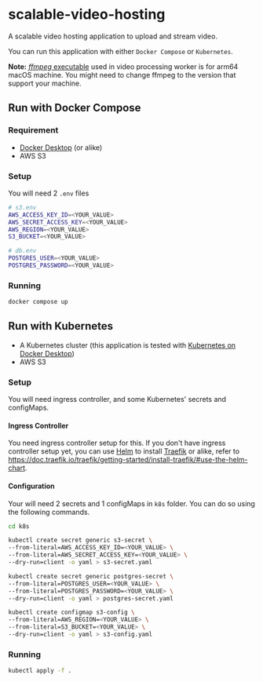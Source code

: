 # scalable-video-hosting
A scalable video hosting application to upload and stream video.

You can run this application with either `Docker Compose` or `Kubernetes`.

**Note:** [*ffmpeg* executable](https://www.ffmpeg.org/download.html) used in video processing worker is for arm64 macOS machine. You might need to change ffmpeg to the version that support your machine.
## Run with Docker Compose
### Requirement
- [Docker Desktop](https://docs.docker.com/desktop/) (or alike)
- AWS S3
### Setup
You will need 2 `.env` files
```sh
# s3.env
AWS_ACCESS_KEY_ID=<YOUR_VALUE>
AWS_SECRET_ACCESS_KEY=<YOUR_VALUE>
AWS_REGION=<YOUR_VALUE>
S3_BUCKET=<YOUR_VALUE>

# db.env
POSTGRES_USER=<YOUR_VALUE>
POSTGRES_PASSWORD=<YOUR_VALUE>
```
### Running
```sh
docker compose up
```
## Run with Kubernetes
- A Kubernetes cluster (this application is tested with [Kubernetes on Docker Desktop](https://docs.docker.com/desktop/kubernetes/))
- AWS S3
### Setup
You will need ingress controller, and some Kubernetes' secrets and configMaps.
#### Ingress Controller
You need ingress controller setup for this. If you don't have ingress controller setup yet, you can use [Helm](https://helm.sh/docs/intro/install/) to install [Traefik](https://doc.traefik.io/traefik/getting-started/install-traefik/) or alike, refer to https://doc.traefik.io/traefik/getting-started/install-traefik/#use-the-helm-chart.
#### Configuration
Your will need 2 secrets and 1 configMaps in `k8s` folder. You can do so using the following commands.
```sh
cd k8s

kubectl create secret generic s3-secret \
--from-literal=AWS_ACCESS_KEY_ID=<YOUR_VALUE> \
--from-literal=AWS_SECRET_ACCESS_KEY=<YOUR_VALUE> \
--dry-run=client -o yaml > s3-secret.yaml

kubectl create secret generic postgres-secret \
--from-literal=POSTGRES_USER=<YOUR_VALUE> \
--from-literal=POSTGRES_PASSWORD=<YOUR_VALUE> \
--dry-run=client -o yaml > postgres-secret.yaml

kubectl create configmap s3-config \
--from-literal=AWS_REGION=<YOUR_VALUE> \
--from-literal=S3_BUCKET=<YOUR_VALUE> \
--dry-run=client -o yaml > s3-config.yaml
```
### Running
```sh
kubectl apply -f .
```
